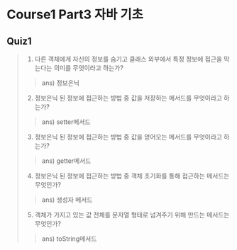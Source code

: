 # Course1 Part3 자바 기초

## Quiz1

>1. 다른 객체에게 자신의 정보를 숨기고 클래스 외부에서 특정 정보에 접근을 막는다는 의미를 무엇이라고 하는가?
>> ans) 정보은닉
>2. 정보은닉 된 정보에 접근하는 방법 중 값을 저장하는 메서드를 무엇이라고 하는가?
>> ans) setter메서드
>3. 정보은닉 된 정보에 접근하는 방법 중 값을 얻어오는 메서드를 무엇이라고 하는가?
>> ans) getter메서드
>4. 정보은닉 된 정보에 접근하는 방법 중 객체 초기화를 통해 접근하는 메서드는 무엇인가?
>> ans) 생성자 메서드
>5. 객체가 가지고 있는 값 전체를 문자열 형태로 넘겨주기 위해 만드는 메서드는 무엇인가?
>> ans) toString메서드

